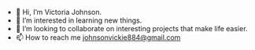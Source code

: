 - 👋 Hi, I’m Victoria Johnson.
- 👀 I’m interested in learning new things.
- 💞️ I’m looking to collaborate on interesting projects that make life easier.
- 📫 How to reach me johnsonvickie884@gmail.com

<!---
DrVickie8/DrVickie8 is a ✨ special ✨ repository because its `README.md` (this file) appears on your GitHub profile.
You can click the Preview link to take a look at your changes.
--->
